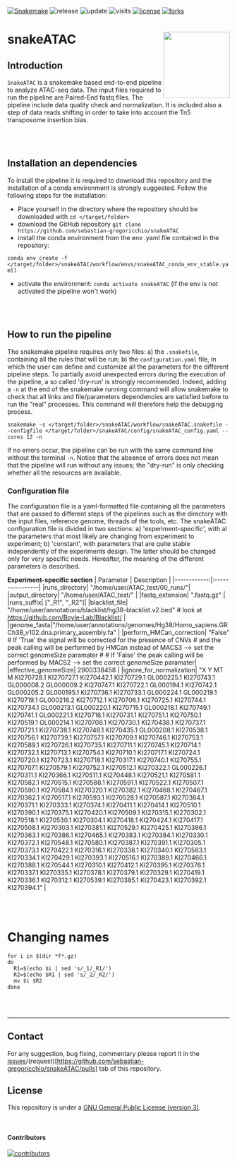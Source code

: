 [![Snakemake](https://img.shields.io/badge/snakemake-≥6.3.0-brightgreen.svg)](https://snakemake.github.io)
![release](https://img.shields.io/github/v/release/sebastian-gregoricchio/snakeATAC)
![update](https://badges.pufler.dev/updated/sebastian-gregoricchio/snakeATAC)
![visits](https://badges.pufler.dev/visits/sebastian-gregoricchio/snakeATAC)
[![license](https://img.shields.io/badge/License-GPLv3-blue.svg)](https://sebastian-gregoricchio.github.io/snakeATAC/LICENSE.md/LICENSE)
[![forks](https://img.shields.io/github/forks/sebastian-gregoricchio/snakeATAC?style=social)](https://github.com/sebastian-gregoricchio/snakeATAC/fork)
<!---![downloads](https://img.shields.io/github/downloads/sebastian-gregoricchio/Rseb/total.svg)--->

# snakeATAC <img src="https://sebastian-gregoricchio.github.io/snakeATAC/resources/snakeATAC_logo.svg" align="right" height = 150/>
## Introduction
`SnakeATAC` is a snakemake based end-to-end pipeline to analyze ATAC-seq data. The input files required to run the pipeline are Paired-End fastq files. The pipeline include data quality check and normalization. It is included also a step of data reads shifting in order to take into account the Tn5 transposome insertion bias.

<br></br>

## Installation an dependencies
To install the pipeline it is required to download this repository and the installation of a conda environment is strongly suggested.
Follow the following steps for the installation:
* Place yourself in the directory where the repository should be downloaded with `cd </target/folder>`
* download the GitHub repository `git clone https://github.com/sebastian-gregoricchio/snakeATAC`
* install the conda environment from the env .yaml file contained in the repository:

`conda env create -f </target/folder>/snakeATAC/workflow/envs/snakeATAC_conda_env_stable.yamll`
* activate the environment: `conda activate snakeATAC` (if the env is not activated the pipeline won't work)

<br></br>

## How to run the pipeline
The snakemake pipeline requires only two files: a) the `.snakefile`, containing all the rules that will be run; b) the `configuration.yaml` file, in which the user can define and customize all the parameters for the different pipeline steps.
To partially avoid unexpected errors during the execution of the pipeline, a so called 'dry-run' is strongly recommended. Indeed, adding a `-n` at the end of the snakemake running command will allow snakemake to check that all links and file/parameters dependencies are satisfied before to run the "real" processes. This command will therefore help the debugging process.

```
snakemake -s </target/folder>/snakeATAC/workflow/snakeATAC.snakefile --configfile </target/folder>/snakeATAC/config/snakeATAC_config.yaml --cores 12 -n
```

If no errors occur, the pipeline can be run with the same command line without the terminal `-n`. Notice that the absence of errors does not mean that the pipeline will run without any issues; the "dry-run" is only checking whether all the resources are available.


### Configuration file
The configuration file is a yaml-formatted file containing all the parameters that are passed to different steps of the pipelines such as the directory with the input files, reference genome, threads of the tools, etc.
The snakeATAC configuration file is divided in two sections: a) 'experiment-specific', with al the parameters that most likely are changing from experiment to experiment; b) 'constant', with parameters that are quite stable independently of the experiments design. The latter should be changed only for very specific needs.
Hereafter, the meaning of the different parameters is described.

**Experiment-specific section**
| Parameter   |   Description   |
|------------:|:----------------|
|runs_directory| "/home/user/ATAC_test/00_runs/"|
|output_directory| "/home/user/ATAC_test/" |
|fastq_extension| ".fastq.gz" |
|runs_suffix| ["_R1", "_R2"]|
|blacklist_file| "/home/user/annotations/blacklist/hg38-blacklist.v2.bed" # look at https://github.com/Boyle-Lab/Blacklist/ |
|genome_fasta|"/home/user/annotations/genomes/Hg38/Homo_sapiens.GRCh38_v102.dna.primary_assembly.fa" |
|perform_HMCan_correction| "False"
      # If 'True' the signal will be corrected for the presence of CNVs
      # and the peak calling will be performed by HMCan instead of MACS3 --> set the correct genomeSize paramater
      #
      # If 'False' the peak calling will be performed by MACS2 --> set the correct genomeSize paramater|
|effective_genomeSize| 2900338458 |
|ignore_for_normalization| "X Y MT M KI270728.1 KI270727.1 KI270442.1 KI270729.1 GL000225.1 KI270743.1 GL000008.2 GL000009.2 KI270747.1 KI270722.1 GL000194.1 KI270742.1 GL000205.2 GL000195.1 KI270736.1 KI270733.1 GL000224.1 GL000219.1 KI270719.1 GL000216.2 KI270712.1 KI270706.1 KI270725.1 KI270744.1 KI270734.1 GL000213.1 GL000220.1 KI270715.1 GL000218.1 KI270749.1 KI270741.1 GL000221.1 KI270716.1 KI270731.1 KI270751.1 KI270750.1 KI270519.1 GL000214.1 KI270708.1 KI270730.1 KI270438.1 KI270737.1 KI270721.1 KI270738.1 KI270748.1 KI270435.1 GL000208.1 KI270538.1 KI270756.1 KI270739.1 KI270757.1 KI270709.1 KI270746.1 KI270753.1 KI270589.1 KI270726.1 KI270735.1 KI270711.1 KI270745.1 KI270714.1 KI270732.1 KI270713.1 KI270754.1 KI270710.1 KI270717.1 KI270724.1 KI270720.1 KI270723.1 KI270718.1 KI270317.1 KI270740.1 KI270755.1 KI270707.1 KI270579.1 KI270752.1 KI270512.1 KI270322.1 GL000226.1 KI270311.1 KI270366.1 KI270511.1 KI270448.1 KI270521.1 KI270581.1 KI270582.1 KI270515.1 KI270588.1 KI270591.1 KI270522.1 KI270507.1 KI270590.1 KI270584.1 KI270320.1 KI270382.1 KI270468.1 KI270467.1 KI270362.1 KI270517.1 KI270593.1 KI270528.1 KI270587.1 KI270364.1 KI270371.1 KI270333.1 KI270374.1 KI270411.1 KI270414.1 KI270510.1 KI270390.1 KI270375.1 KI270420.1 KI270509.1 KI270315.1 KI270302.1 KI270518.1 KI270530.1 KI270304.1 KI270418.1 KI270424.1 KI270417.1 KI270508.1 KI270303.1 KI270381.1 KI270529.1 KI270425.1 KI270396.1 KI270363.1 KI270386.1 KI270465.1 KI270383.1 KI270384.1 KI270330.1 KI270372.1 KI270548.1 KI270580.1 KI270387.1 KI270391.1 KI270305.1 KI270373.1 KI270422.1 KI270316.1 KI270338.1 KI270340.1 KI270583.1 KI270334.1 KI270429.1 KI270393.1 KI270516.1 KI270389.1 KI270466.1 KI270388.1 KI270544.1 KI270310.1 KI270412.1 KI270395.1 KI270376.1 KI270337.1 KI270335.1 KI270378.1 KI270379.1 KI270329.1 KI270419.1 KI270336.1 KI270312.1 KI270539.1 KI270385.1 KI270423.1 KI270392.1 KI270394.1" |








<br></br>



# Changing names
```
for i in $(dir *f*.gz)
do
  R1=$(echo $i | sed 's/_1/_R1/')
  R2=$(echo $R1 | sed 's/_2/_R2/')
  mv $i $R2
done
```


<br></br>

-----------------
## Contact
For any suggestion, bug fixing, commentary please report it in the [issues](https://github.com/sebastian-gregoricchio/snakeATAC/issues)/(request)[https://github.com/sebastian-gregoricchio/snakeATAC/pulls] tab of this repository.

## License
This repository is under a [GNU General Public License (version 3)](https://sebastian-gregoricchio.github.io/Rseb/LICENSE.md/LICENSE).

<br />

#### Contributors
[![contributors](https://badges.pufler.dev/contributors/sebastian-gregoricchio/Rseb?size=50&padding=5&bots=true)](https://sebastian-gregoricchio.github.io/)

